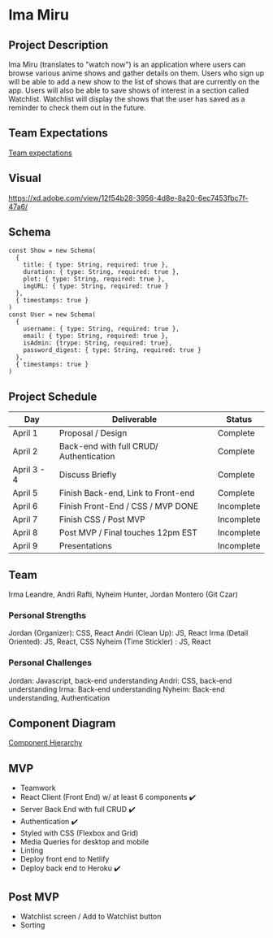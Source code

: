 # Ima Miru


## Project Description 

Ima Miru (translates to "watch now") is an application where users can browse various anime shows and gather details on them. Users who sign up will be able to add a new show to the list of shows that are currently on the app. Users will also be able to save shows of interest in a section called Watchlist. Watchlist will display the shows that the user has saved as a reminder to check them out in the future.

## Team Expectations

[Team expectations](https://docs.google.com/document/d/1-BP6pJGGFY257Gr6nUtwKtcV-lZshNnJbscVe1zi6fA/edit?usp=sharing)

## Visual

https://xd.adobe.com/view/12f54b28-3956-4d8e-8a20-6ec7453fbc7f-47a6/


## Schema

``` 
const Show = new Schema(
  {
    title: { type: String, required: true },
    duration: { type: String, required: true },
    plot: { type: String, required: true },
    imgURL: { type: String, required: true }
  },
  { timestamps: true }
)
const User = new Schema(
  {
    username: { type: String, required: true },
    email: { type: String, required: true },
    isAdmin: {trype: String, required: true},
    password_digest: { type: String, required: true }
  },
  { timestamps: true }
)
```

## Project Schedule

| Day      | Deliverable                                | Status   |
| -------- | ------------------------------------------ | -------- |
| April 1  | Proposal / Design      | Complete |
| April 2  | Back-end with full CRUD/ Authentication | Complete |
| April 3 - 4  |  Discuss Briefly          | Complete |
| April 5   | Finish Back-end, Link to Front-end       | Complete |
| April 6   | Finish Front-End / CSS / MVP DONE                      | Incomplete |
| April 7   | Finish CSS / Post MVP                            | Incomplete |
| April 8 | Post MVP / Final touches 12pm EST                   | Incomplete |
| April 9  | Presentations                              | Incomplete |


## Team 

Irma Leandre, Andri Rafti, Nyheim Hunter, Jordan Montero (Git Czar)

### Personal Strengths
Jordan (Organizer): CSS, React
Andri (Clean Up): JS, React
Irma (Detail Oriented): JS, React, CSS
Nyheim (Time Stickler) : JS, React


### Personal Challenges
Jordan: Javascript, back-end understanding
Andri: CSS, back-end understanding
Irma: Back-end understanding
Nyheim: Back-end understanding, Authentication 



## Component Diagram

[Component Hierarchy](https://whimsical.com/anime-app-HD2Nfou3HbiM3ggBuLpDpH)

## MVP

- Teamwork
- React Client (Front End) w/ at least 6 components ✔️
- Server Back End with full CRUD ✔️
- Authentication ✔️
- Styled with CSS (Flexbox and Grid)
- Media Queries for desktop and mobile
- Linting
- Deploy front end to Netlify
- Deploy back end to Heroku ✔️

## Post MVP

- Watchlist screen / Add to Watchlist button
- Sorting 
